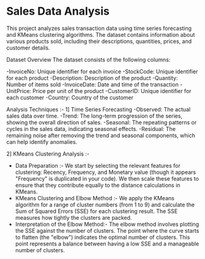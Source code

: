 # Sales Data Analysis
This project analyzes sales transaction data using time series forecasting and KMeans clustering algorithms. The dataset contains information about various products sold, including their descriptions, quantities, prices, and customer details.


Dataset Overview
The dataset consists of the following columns:

  -InvoiceNo: Unique identifier for each invoice
  -StockCode: Unique identifier for each product
  -Description: Description of the product
  -Quantity: Number of items sold
  -InvoiceDate: Date and time of the transaction
  -UnitPrice: Price per unit of the product
  -CustomerID: Unique identifier for each customer
  -Country: Country of the customer


Analysis Techniques :- 
1] Time Series Forecasting
  -Observed: The actual sales data over time.
  -Trend: The long-term progression of the series, showing the overall direction of sales.
  -Seasonal: The repeating patterns or cycles in the sales data, indicating seasonal effects.
  -Residual: The remaining noise after removing the trend and seasonal components, which can help identify anomalies.

2] KMeans Clustering Analysis :- 
  - Data Preparation :- We start by selecting the relevant features for clustering: Recency, Frequency, and Monetary value (though it appears "Frequency" is duplicated in your code). We then scale these features      to ensure that they contribute equally to the distance calculations in KMeans.
  - KMeans Clustering and Elbow Method :- We apply the KMeans algorithm for a range of cluster numbers (from 1 to 9) and calculate the Sum of Squared Errors (SSE) for each clustering result. The SSE measures how      tightly the clusters are packed.
  - Interpretation of the Elbow Method:- The elbow method involves plotting the SSE against the number of clusters. The point where the curve starts to flatten (the "elbow") indicates the optimal number of            clusters. This point represents a balance between having a low SSE and a manageable number of clusters.


